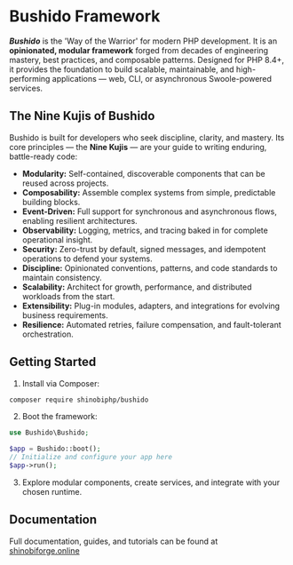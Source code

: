 # Bushido Framework

**_Bushido_** is the 'Way of the Warrior' for modern PHP development. It is an **opinionated, modular framework** forged from decades of engineering mastery, best practices, and composable patterns. Designed for PHP 8.4+, it provides the foundation to build scalable, maintainable, and high-performing applications — web, CLI, or asynchronous Swoole-powered services.

## The Nine Kujis of Bushido

Bushido is built for developers who seek discipline, clarity, and mastery. Its core principles — the **Nine Kujis** — are your guide to writing enduring, battle-ready code:

- **Modularity:** Self-contained, discoverable components that can be reused across projects.
- **Composability:** Assemble complex systems from simple, predictable building blocks.
- **Event-Driven:** Full support for synchronous and asynchronous flows, enabling resilient architectures.
- **Observability:** Logging, metrics, and tracing baked in for complete operational insight.
- **Security:** Zero-trust by default, signed messages, and idempotent operations to defend your systems.
- **Discipline:** Opinionated conventions, patterns, and code standards to maintain consistency.
- **Scalability:** Architect for growth, performance, and distributed workloads from the start.
- **Extensibility:** Plug-in modules, adapters, and integrations for evolving business requirements.
- **Resilience:** Automated retries, failure compensation, and fault-tolerant orchestration.

## Getting Started

1. Install via Composer:

```bash
composer require shinobiphp/bushido
```

2. Boot the framework:

```php
use Bushido\Bushido;

$app = Bushido::boot();
// Initialize and configure your app here
$app->run();
```

3. Explore modular components, create services, and integrate with your chosen runtime.

## Documentation

Full documentation, guides, and tutorials can be found at [shinobiforge.online](https://shinobiforge.online)

